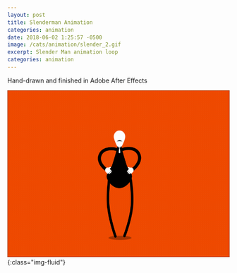 ```yaml
---
layout: post
title: Slenderman Animation
categories: animation
date: 2018-06-02 1:25:57 -0500
image: /cats/animation/slender_2.gif
excerpt: Slender Man animation loop
categories: animation
---
```


Hand-drawn and finished in Adobe After Effects

![image-title-here](/assets/img/cats/animation/slender_2.gif){:class="img-fluid"}
